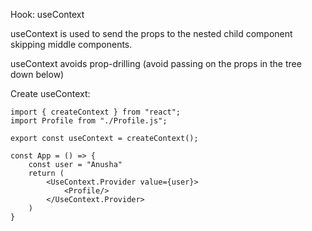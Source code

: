 Hook: useContext

useContext is used to send the props to the nested child component skipping middle components.

useContext avoids prop-drilling (avoid passing on the props in the tree down below)

Create useContext:

```
import { createContext } from "react";
import Profile from "./Profile.js";

export const useContext = createContext();

const App = () => {
	const user = "Anusha"
	return (
		<UseContext.Provider value={user}>
			<Profile/>
		</UseContext.Provider>
	)
}
```
